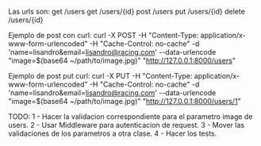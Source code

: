 Las urls son: 
get /users
get /users/{id}
post /users
put /users/{id}
delete /users/{id}

Ejemplo de post con curl:
curl -X POST -H "Content-Type: application/x-www-form-urlencoded" -H "Cache-Control: no-cache" -d 'name=lisandro&email=lisandro@racing.com' --data-urlencode "image=$(base64 ~/path/to/image.jpg)" "http://127.0.0.1:8000/users"

Ejemplo de post put curl:
curl -X PUT -H "Content-Type: application/x-www-form-urlencoded" -H "Cache-Control: no-cache" -d 'name=lisandro&email=lisandro@racing.com' --data-urlencode "image=$(base64 ~/path/to/image.jpg)" "http://127.0.0.1:8000/users/1"

TODO:
1 - Hacer la validacion correspondiente para el parametro image de users.
2 - Usar Middleware para autenticacion de request.
3 - Mover las validaciones de los parametros a otra clase.
4 - Hacer los tests.

